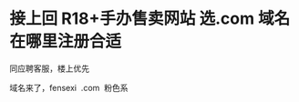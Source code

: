 # 接上回  R18+手办售卖网站  选.com 域名在哪里注册合适


同应聘客服，楼上优先<img src="static/image/smiley/default/lol.gif" smilieid="12" border="0" alt="" /> 

域名来了，fensexi&nbsp;&nbsp;.com&nbsp;&nbsp;粉色系<img src="static/image/smiley/default/lol.gif" smilieid="12" border="0" alt="" />
